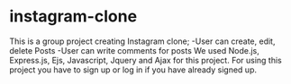 # instagram-clone
This is a group project creating Instagram clone;
  -User can create, edit, delete Posts
  -User can write comments for posts
We used Node.js, Express.js, Ejs, Javascript, Jquery and Ajax for this project. For using this project you have to sign up or log in if you have already signed up.
